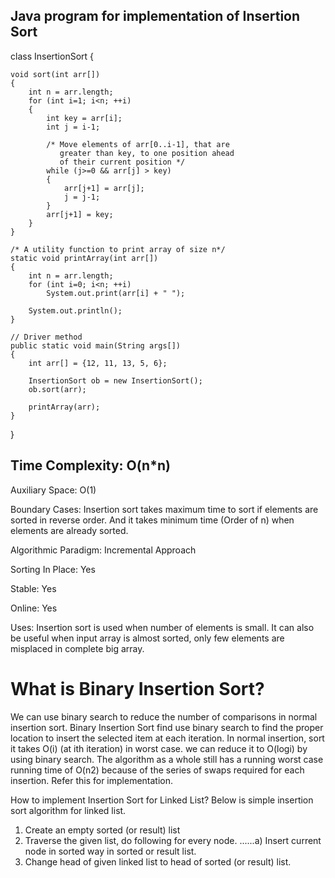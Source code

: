 ## Java program for implementation of Insertion Sort

class InsertionSort
{
   
    void sort(int arr[])
    {
        int n = arr.length;
        for (int i=1; i<n; ++i)
        {
            int key = arr[i];
            int j = i-1;
 
            /* Move elements of arr[0..i-1], that are
               greater than key, to one position ahead
               of their current position */
            while (j>=0 && arr[j] > key)
            {
                arr[j+1] = arr[j];
                j = j-1;
            }
            arr[j+1] = key;
        }
    }
 
    /* A utility function to print array of size n*/
    static void printArray(int arr[])
    {
        int n = arr.length;
        for (int i=0; i<n; ++i)
            System.out.print(arr[i] + " ");
 
        System.out.println();
    }
 
    // Driver method
    public static void main(String args[])
    {        
        int arr[] = {12, 11, 13, 5, 6};
 
        InsertionSort ob = new InsertionSort();        
        ob.sort(arr);
         
        printArray(arr);
    }
} 

## Time Complexity: O(n*n)

Auxiliary Space: O(1)

Boundary Cases: Insertion sort takes maximum time to sort if elements are sorted in reverse order. And it takes minimum time (Order of n) when elements are already sorted.

Algorithmic Paradigm: Incremental Approach

Sorting In Place: Yes

Stable: Yes

Online: Yes

Uses: Insertion sort is used when number of elements is small. It can also be useful when input array is almost sorted, only few elements are misplaced in complete big array.

# What is Binary Insertion Sort?
We can use binary search to reduce the number of comparisons in normal insertion sort. Binary Insertion Sort find use binary search to find the proper location to insert the selected item at each iteration. In normal insertion, sort it takes O(i) (at ith iteration) in worst case. we can reduce it to O(logi) by using binary search. The algorithm as a whole still has a running worst case running time of O(n2) because of the series of swaps required for each insertion. Refer this for implementation.

How to implement Insertion Sort for Linked List?
Below is simple insertion sort algorithm for linked list.

1) Create an empty sorted (or result) list
2) Traverse the given list, do following for every node.
......a) Insert current node in sorted way in sorted or result list.
3) Change head of given linked list to head of sorted (or result) list. 
